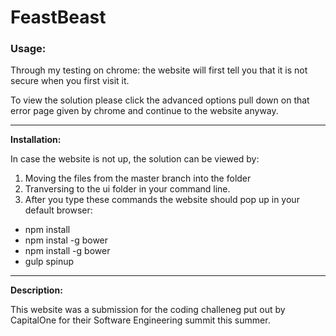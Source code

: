 # FeastBeast
### Usage:

Through my testing on chrome: the website will first tell you that it is not secure when you first visit it.

To view the solution please click the advanced options pull down on that error page given by chrome and continue to the website anyway. 

---

**Installation:**

In case the website is not up, the solution can be viewed by:

1. Moving the files from the master branch into the folder
2. Tranversing to the ui folder in your command line.
3. After you type these commands the website should pop up in your default browser:
  * npm install
  * npm instal -g bower
  * npm install -g bower
  * gulp spinup
---

**Description:**

This website was a submission for the coding challeneg put out by CapitalOne for their Software Engineering summit this summer.

